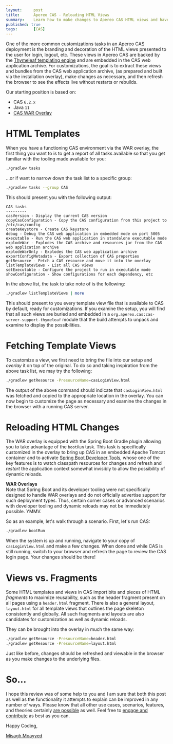 ```yaml
---
layout:     post
title:      Apereo CAS - Reloading HTML Views
summary:    Learn how to make changes to Apereo CAS HTML views and have them be reloaded dynamically at runtime without restarts or rebuilds.
published: true
tags:       [CAS]
---
```


One of the more common customizations tasks in an Apereo CAS deployment is the branding and decoration of the HTML views presented to the user for login, logout, etc. These views in Apereo CAS are backed by the [Thymeleaf templating engine](https://www.thymeleaf.org/) and are embedded in the CAS web application archive. For customizations, the goal is to extract these views and bundles from the CAS web application archive, (as prepared and built via the installation overlay), make changes as necessary, and then refresh the browser to see the effects live without restarts or rebuilds.

<script async src="https://pagead2.googlesyndication.com/pagead/js/adsbygoogle.js"></script>
<ins class="adsbygoogle"
     style="display:block; text-align:center;"
     data-ad-layout="in-article"
     data-ad-format="fluid"
     data-ad-client="ca-pub-8081398210264173"
     data-ad-slot="3789603713"></ins>
<script>
     (adsbygoogle = window.adsbygoogle || []).push({});
</script>

Our starting position is based on:

- CAS `6.2.x`
- Java `11`
- [CAS WAR Overlay](https://github.com/apereo/cas-overlay-template)

# HTML Templates

When you have a functioning CAS environment via the WAR overlay, the first thing you want to is to get a report of all tasks available so that you get familiar with the tooling made available for you:

```bash
./gradlew tasks
```

...or if want to narrow down the task list to a specific group:

```bash
./gradlew tasks --group CAS
```

This should present you with the following output:

```
CAS tasks
---------
casVersion - Display the current CAS version
copyCasConfiguration - Copy the CAS configuration from this project to /etc/cas/config
createKeystore - Create CAS keystore
debug - Debug the CAS web application in embedded mode on port 5005
executable - Run the CAS web application in standalone executable mode
explodeWar - Explodes the CAS archive and resources jar from the CAS web application archive
explodeWarOnly - Explodes the CAS web application archive
exportConfigMetadata - Export collection of CAS properties
getResource - Fetch a CAS resource and move it into the overlay
listTemplateViews - List all CAS views
setExecutable - Configure the project to run in executable mode
showConfiguration - Show configurations for each dependency, etc
```

In the above list, the task to take note of is the following:

```bash
./gradlew listTemplateViews | more
```

This should present to you every template view file that is available to CAS by default, ready for customizations. If you examine the setup, you will find that all such views are buried and embedded in a `org.apereo.cas:cas-server-support-thymeleaf` module that the build attempts to unpack and examine to display the possibilities. 

# Fetching Template Views

To customize a view, we first need to bring the file into our setup and *overlay* it on top of the original. To do so and taking inspiration from the above task list, we may try the following:

```bash
./gradlew getResource -PresourceName=casLoginView.html
```

The output of the above command should indicate that `casLoginView.html` was fetched and copied to the appropriate location in the overlay. You can now begin to customize the page as necessary and examine the changes in the browser with a running CAS server.

<script async src="https://pagead2.googlesyndication.com/pagead/js/adsbygoogle.js"></script>
<ins class="adsbygoogle"
     style="display:block; text-align:center;"
     data-ad-layout="in-article"
     data-ad-format="fluid"
     data-ad-client="ca-pub-8081398210264173"
     data-ad-slot="3789603713"></ins>
<script>
     (adsbygoogle = window.adsbygoogle || []).push({});
</script>

# Reloading HTML Changes

The WAR overlay is equipped with the Spring Boot Gradle plugin allowing you to take advantage of the `bootRun` task. This task is specifically customized in the overlay to bring up CAS in an embedded Apache Tomcat container and to activate [Spring Boot Developer Tools](https://docs.spring.io/spring-boot/docs/current/reference/html/using-spring-boot.html#using-boot-devtools), whose one of the key features is to watch classpath resources for changes and refresh and *restart* the application context somewhat invisibly to allow the possibility of dynamic reloads. 

<div class="alert alert-info">
  <strong>WAR Overlays</strong><br/>Note that Spring Boot and its developer tooling were not specifically designed to handle WAR overlays and do not officially advertise support for such deployment types. Thus, certain corner cases or advanced scenarios with developer tooling and dynamic reloads may not be immediately possible. YMMV.
</div>

So as an example, let's walk through a scenario. First, let's run CAS:

```bash
./gradlew bootRun
```

When the system is up and running, navigate to your copy of `casLoginView.html` and make a few changes. When done and while CAS is still running, switch to your browser and refresh the page to review the CAS login page. Your changes should be there!

# Views vs. Fragments

Some HTML templates and views in CAS import bits and pieces of HTML *fragments* to maximize reusability, such as the header fragment present on all pages using a `header.html` fragment. There is also a general layout, `layout.html` for all template views that outlines the page skeleton consistently and globally. All such fragments and layouts are also candidates for customization as well as dynamic reloads. 

<script async src="https://pagead2.googlesyndication.com/pagead/js/adsbygoogle.js"></script>
<ins class="adsbygoogle"
     style="display:block; text-align:center;"
     data-ad-layout="in-article"
     data-ad-format="fluid"
     data-ad-client="ca-pub-8081398210264173"
     data-ad-slot="3789603713"></ins>
<script>
     (adsbygoogle = window.adsbygoogle || []).push({});
</script>

They can be brought into the overlay in much the same way:

```bash
./gradlew getResource -PresourceName=header.html
./gradlew getResource -PresourceName=layout.html
```
 
Just like before, changes should be refreshed and viewable in the browser as you make changes to the underlying files.

# So...

I hope this review was of some help to you and I am sure that both this post as well as the functionality it attempts to explain can be improved in any number of ways. Please know that all other use cases, scenarios, features, and theories certainly [are possible](https://apereo.github.io/2017/02/18/onthe-theoryof-possibility/) as well. Feel free to [engage and contribute](https://apereo.github.io/cas/developer/Contributor-Guidelines.html) as best as you can.

Happy Coding,

[Misagh Moayyed](https://fawnoos.com)